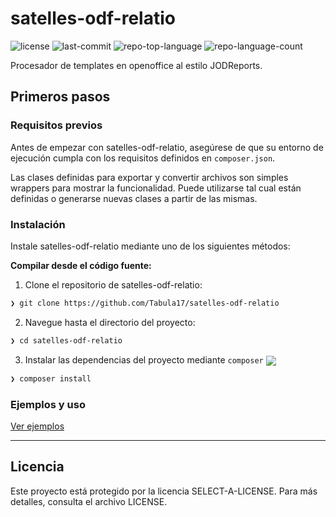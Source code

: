 
# satelles-odf-relatio
<p>
	<img src="https://img.shields.io/github/license/Tabula17/satelles-odf-relatio?style=default&logo=opensourceinitiative&logoColor=white&color=2141ec" alt="license">
	<img src="https://img.shields.io/github/last-commit/Tabula17/satelles-odf-relatio?style=default&logo=git&logoColor=white&color=2141ec" alt="last-commit">
	<img src="https://img.shields.io/github/languages/top/Tabula17/satelles-odf-relatio?style=default&color=2141ec" alt="repo-top-language">
	<img src="https://img.shields.io/github/languages/count/Tabula17/satelles-odf-relatio?style=default&color=2141ec" alt="repo-language-count">
</p>

Procesador de templates en openoffice al estilo JODReports.

## Primeros pasos

### Requisitos previos

Antes de empezar con satelles-odf-relatio, asegúrese de que su entorno de ejecución cumpla con los requisitos definidos en ```composer.json```.

Las clases definidas para exportar y convertir archivos son simples wrappers para mostrar la funcionalidad. Puede utilizarse tal cual están definidas o generarse nuevas clases a partir de las mismas.


### Instalación

Instale satelles-odf-relatio mediante uno de los siguientes métodos:

**Compilar desde el código fuente:**

1. Clone el repositorio de satelles-odf-relatio:
```sh
❯ git clone https://github.com/Tabula17/satelles-odf-relatio
```

2. Navegue hasta el directorio del proyecto:
```sh
❯ cd satelles-odf-relatio
```

3. Instalar las dependencias del proyecto mediante `composer` [<img align="center" src="https://img.shields.io/badge/PHP-777BB4.svg?style={badge_style}&logo=php&logoColor=white" />](https://www.php.net/)
```sh
❯ composer install
```
###  Ejemplos y uso
[Ver ejemplos](./Examples/README.md)


---

##  Licencia

Este proyecto está protegido por la licencia SELECT-A-LICENSE. Para más detalles, consulta el archivo LICENSE.




